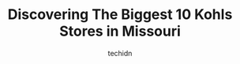 ---
layout: ampstory
image: https://i0.wp.com/www.depkes.org/wp-content/uploads/2023/06/kohls-0-in-missouri-1685968177.jpeg?resize=640,853
author: techidn
featured: false
description: Discover the impressive array of Kohls options in Missouri, where you can find 10 of the largest Kohls establishments in the area. From renowned classics to hidden gems, Missouri offers a di
title: Discovering The Biggest 10 Kohls Stores in Missouri
cover:
   title: Discovering The Biggest 10 Kohls Stores in Missouri
   subtitle: Rickpate
   background: https://www.depkes.org/wp-content/uploads/2023/06/kohls-0-in-missouri-1685968177.jpeg

pages: 
 - layout: thirds
   top: <h1>#1 Kohls</h1>
   bottom: "<p>Great deals and you can return products purchased on Amazon thats broken or wrong order</p>"
   background: https://www.depkes.org/wp-content/uploads/2023/06/kohls-1-in-missouri-1685968178.jpeg
   backgroundblur: true
 - layout: thirds
   top: <h1>#2 Kohls</h1>
   bottom: "<p>8500 N Madison Ave, Kansas City, MO 64155, United States</p>"
   background: https://www.depkes.org/wp-content/uploads/2023/06/kohls-2-in-missouri-1685968178.jpeg
   cta:
      link: https://www.depkes.org/blog/discovering-the-biggest-10-kohls-stores-in-missouri/
      text: Discovering The Biggest 10 Kohls Stores in Missouri
 - layout: thirds
   top: <h1>#3 Kohls</h1>
   bottom: "<p>11585 Metcalf Ave, Overland Park, KS 66210, United States</p>"
   background: https://www.depkes.org/wp-content/uploads/2023/06/kohls-3-in-missouri-1685968178.jpeg
   cta:
      link: https://www.depkes.org/blog/discovering-the-biggest-10-kohls-stores-in-missouri/
      text: Discovering The Biggest 10 Kohls Stores in Missouri
 - layout: thirds
   top: <h1>#4 Kohls</h1>
   bottom: "<p>914 E North Ave, Belton, MO 64012, United States</p>"
   background: https://images.unsplash.com/photo-1489694553447-4c9339da310d?ixlib=rb-4.0.3&ixid=MnwxMjA3fDB8MHxwaG90by1wYWdlfHx8fGVufDB8fHx8&auto=format&fit=crop&w=640&h=853&q=80
   cta:
      link: https://www.depkes.org/blog/discovering-the-biggest-10-kohls-stores-in-missouri/
      text: Discovering The Biggest 10 Kohls Stores in Missouri
 - layout: thirds
   top: <h1>#5 Kohls</h1>
   bottom: "<p>4000 S St Peters Pkwy, St Peters, MO 63304, United States</p>"
   background: https://images.unsplash.com/photo-1489648022186-8f49310909a0?ixlib=rb-4.0.3&ixid=MnwxMjA3fDB8MHxwaG90by1wYWdlfHx8fGVufDB8fHx8&auto=format&fit=crop&w=640&h=853&q=80
   cta:
      link: https://www.depkes.org/blog/discovering-the-biggest-10-kohls-stores-in-missouri/
      text: Discovering The Biggest 10 Kohls Stores in Missouri
 - layout: thirds
   top: <h1>#6 Kohls</h1>
   bottom: "<p>9701 Watson Rd, St. Louis, MO 63126, United States</p>"
   background: https://plus.unsplash.com/premium_photo-1664640458616-3c74f8cb4589?ixlib=rb-4.0.3&ixid=MnwxMjA3fDB8MHxwaG90by1wYWdlfHx8fGVufDB8fHx8&auto=format&fit=crop&w=640&h=853&q=80
   cta:
      link: https://www.depkes.org/blog/discovering-the-biggest-10-kohls-stores-in-missouri/
      text: Discovering The Biggest 10 Kohls Stores in Missouri
 - layout: thirds
   top: <h1>#7 Kohls</h1>
   bottom: "<p>1820 NW Chipman Rd, Lees Summit, MO 64081, United States</p>"
   background: https://images.unsplash.com/photo-1595364397663-fca4f075d796?ixlib=rb-4.0.3&ixid=MnwxMjA3fDB8MHxwaG90by1wYWdlfHx8fGVufDB8fHx8&auto=format&fit=crop&w=640&h=853&q=80
   cta:
      link: https://www.depkes.org/blog/discovering-the-biggest-10-kohls-stores-in-missouri/
      text: Discovering The Biggest 10 Kohls Stores in Missouri
 - layout: thirds
   middle: Continue reading...
   background: https://images.unsplash.com/photo-1518640467707-6811f4a6ab73?ixlib=rb-4.0.3&ixid=MnwxMjA3fDB8MHxwaG90by1wYWdlfHx8fGVufDB8fHx8&auto=format&fit=crop&w=640&h=853&q=80
   cta:
      link: https://www.depkes.org/blog/discovering-the-biggest-10-kohls-stores-in-missouri/
      text: Discovering The Biggest 10 Kohls Stores in Missouri
      
---